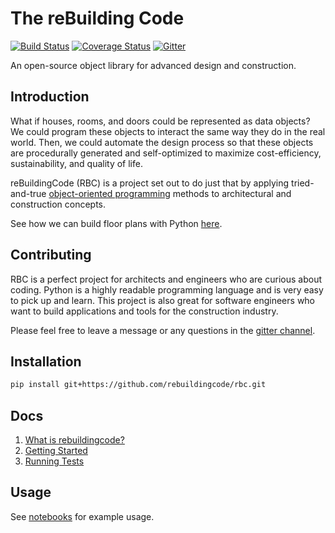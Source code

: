 # The reBuilding Code

[![Build Status](https://travis-ci.org/rebuildingcode/rbc.svg?branch=master)](https://travis-ci.org/rebuildingcode/rbc)
[![Coverage Status](https://coveralls.io/repos/github/rebuildingcode/rbc/badge.svg?branch=add-ci)](https://coveralls.io/github/rebuildingcode/rbc?branch=add-ci)
[![Gitter](https://badges.gitter.im/rebuildingcode/community.svg)](https://gitter.im/rebuildingcode/community?utm_source=badge&utm_medium=badge&utm_campaign=pr-badge)

An open-source object library for advanced design and construction.

## Introduction

What if houses, rooms, and doors could be represented as data objects? We
could program these objects to interact the same way they do in the real
world. Then, we could automate the design process so that these objects are
procedurally generated and self-optimized to maximize cost-efficiency,
sustainability, and quality of life.

reBuildingCode (RBC) is a project set out to do just that by applying
tried-and-true [object-oriented programming](/docs/oop.md) methods to
architectural and construction concepts.

See how we can build floor plans with Python [here](/docs/intro.md).

## Contributing

RBC is a perfect project for architects and engineers who are curious about
coding. Python is a highly readable programming language and is very easy to
pick up and learn. This project is also great for software engineers who want
to build applications and tools for the construction industry.

Please feel free to leave a message or any questions in the
[gitter channel](https://gitter.im/rebuildingcode/community).

## Installation

```bash
pip install git+https://github.com/rebuildingcode/rbc.git
```

## Docs

1. [What is rebuildingcode?](/docs/intro.md)
2. [Getting Started](/docs/getting_started.md)
3. [Running Tests](/docs/running_tests.md)

## Usage

See [notebooks](/notebooks/) for example usage.
